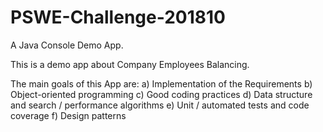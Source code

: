 # PSWE-Challenge-201810

A Java Console Demo App. 

This is a demo app about Company Employees Balancing.

The main goals of this App are:
a) Implementation of the Requirements
b) Object-oriented programming
c) Good coding practices
d) Data structure and search / performance algorithms
e) Unit / automated tests and code coverage
f) Design patterns
